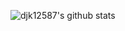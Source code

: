 ![djk12587's github stats](https://github-readme-stats.vercel.app/api?username=djk12587&show_icons=true&theme=dark&count_private=true&include_all_commits=true&hide_border=true)
